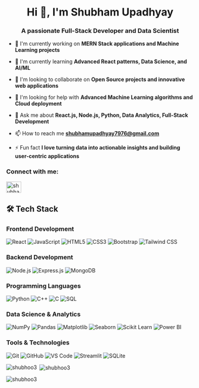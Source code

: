 <h1 align="center">Hi 👋, I'm Shubham Upadhyay</h1>
<h3 align="center">A passionate Full-Stack Developer and Data Scientist</h3>

- 🔭 I'm currently working on **MERN Stack applications and Machine Learning projects**

- 🌱 I'm currently learning **Advanced React patterns, Data Science, and AI/ML**

- 👯 I'm looking to collaborate on **Open Source projects and innovative web applications**

- 🤝 I'm looking for help with **Advanced Machine Learning algorithms and Cloud deployment**

- 💬 Ask me about **React.js, Node.js, Python, Data Analytics, Full-Stack Development**

- 📫 How to reach me **shubhamupadhyay7976@gmail.com**

- ⚡ Fun fact **I love turning data into actionable insights and building user-centric applications**

<h3 align="left">Connect with me:</h3>
<p align="left">
<a href="https://www.linkedin.com/in/shubhamupadhyay7976/" target="blank"><img align="center" src="https://raw.githubusercontent.com/rahuldkjain/github-profile-readme-generator/master/src/images/icons/Social/linked-in-alt.svg" alt="shubham-upadhyay" height="30" width="40" /></a>
</p>

## 🛠️ Tech Stack

### Frontend Development
![React](https://img.shields.io/badge/-React-61DAFB?style=flat-square&logo=react&logoColor=black)
![JavaScript](https://img.shields.io/badge/-JavaScript-F7DF1E?style=flat-square&logo=javascript&logoColor=black)
![HTML5](https://img.shields.io/badge/-HTML5-E34F26?style=flat-square&logo=html5&logoColor=white)
![CSS3](https://img.shields.io/badge/-CSS3-1572B6?style=flat-square&logo=css3&logoColor=white)
![Bootstrap](https://img.shields.io/badge/-Bootstrap-7952B3?style=flat-square&logo=bootstrap&logoColor=white)
![Tailwind CSS](https://img.shields.io/badge/-Tailwind%20CSS-38B2AC?style=flat-square&logo=tailwind-css&logoColor=white)

### Backend Development
![Node.js](https://img.shields.io/badge/-Node.js-339933?style=flat-square&logo=node.js&logoColor=white)
![Express.js](https://img.shields.io/badge/-Express.js-000000?style=flat-square&logo=express&logoColor=white)
![MongoDB](https://img.shields.io/badge/-MongoDB-47A248?style=flat-square&logo=mongodb&logoColor=white)

### Programming Languages
![Python](https://img.shields.io/badge/-Python-3776AB?style=flat-square&logo=python&logoColor=white)
![C++](https://img.shields.io/badge/-C++-00599C?style=flat-square&logo=c%2B%2B&logoColor=white)
![C](https://img.shields.io/badge/-C-A8B9CC?style=flat-square&logo=c&logoColor=white)
![SQL](https://img.shields.io/badge/-SQL-4479A1?style=flat-square&logo=mysql&logoColor=white)

### Data Science & Analytics
![NumPy](https://img.shields.io/badge/-NumPy-013243?style=flat-square&logo=numpy&logoColor=white)
![Pandas](https://img.shields.io/badge/-Pandas-150458?style=flat-square&logo=pandas&logoColor=white)
![Matplotlib](https://img.shields.io/badge/-Matplotlib-11557c?style=flat-square&logo=python&logoColor=white)
![Seaborn](https://img.shields.io/badge/-Seaborn-4c72b0?style=flat-square&logo=python&logoColor=white)
![Scikit Learn](https://img.shields.io/badge/-Scikit%20Learn-F7931E?style=flat-square&logo=scikit-learn&logoColor=white)
![Power BI](https://img.shields.io/badge/-Power%20BI-F2C811?style=flat-square&logo=power-bi&logoColor=black)

### Tools & Technologies
![Git](https://img.shields.io/badge/-Git-F05032?style=flat-square&logo=git&logoColor=white)
![GitHub](https://img.shields.io/badge/-GitHub-181717?style=flat-square&logo=github&logoColor=white)
![VS Code](https://img.shields.io/badge/-VS%20Code-007ACC?style=flat-square&logo=visual-studio-code&logoColor=white)
![Streamlit](https://img.shields.io/badge/-Streamlit-FF4B4B?style=flat-square&logo=streamlit&logoColor=white)
![SQLite](https://img.shields.io/badge/-SQLite-003B57?style=flat-square&logo=sqlite&logoColor=white)




<p><img align="left" src="https://github-readme-stats.vercel.app/api/top-langs?username=shubhoo3&show_icons=true&locale=en&layout=compact" alt="shubhoo3" /></p>

<p>&nbsp;<img align="center" src="https://github-readme-stats.vercel.app/api?username=shubhoo3&show_icons=true&locale=en" alt="shubhoo3" /></p>

<p><img align="center" src="https://github-readme-streak-stats.herokuapp.com/?user=shubhoo3&" alt="shubhoo3" /></p>
